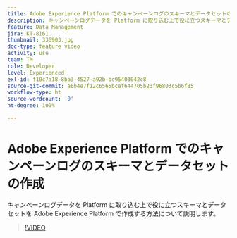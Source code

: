 ```yaml
---
title: Adobe Experience Platform でのキャンペーンログのスキーマとデータセットの作成
description: キャンペーンログデータを Platform に取り込む上で役に立つスキーマとデータセットを Adobe Experience Platform で作成する方法について説明します。
feature: Data Management
jira: KT-8161
thumbnail: 336903.jpg
doc-type: feature video
activity: use
team: TM
role: Developer
level: Experienced
exl-id: f10c7a18-8ba3-4527-a92b-bc95403042c8
source-git-commit: a6b4e7f12c6565bcef644705b23f96803c5b6f85
workflow-type: ht
source-wordcount: '0'
ht-degree: 100%

---
```


# Adobe Experience Platform でのキャンペーンログのスキーマとデータセットの作成

キャンペーンログデータを Platform に取り込む上で役に立つスキーマとデータセットを Adobe Experience Platform で作成する方法について説明します。

>[!VIDEO](https://video.tv.adobe.com/v/336903?quality=12&learn=on)
